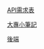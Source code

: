 [API需求表](https://hackmd.io/_6PAKFulQXaKiaQjSwMA5Q?both)

[大專小筆記](https://hackmd.io/zT1-GcNtR4uLbq0L4K4DvA)

[後端](https://github.com/Mask0305/watching)
